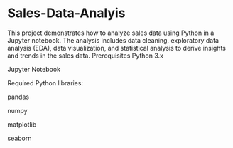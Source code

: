 # Sales-Data-Analyis
This project demonstrates how to analyze sales data using Python in a Jupyter notebook. The analysis includes data cleaning, exploratory data analysis (EDA), data visualization, and statistical analysis to derive insights and trends in the sales data.
Prerequisites
Python 3.x

Jupyter Notebook

Required Python libraries:

pandas

numpy

matplotlib

seaborn
